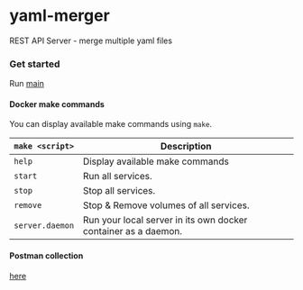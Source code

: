 # yaml-merger

REST API Server - merge multiple yaml files

### Get started

Run [main](./src/__main__.py) 

#### Docker make commands

You can display available make commands using `make`.

| `make <script>`      | Description                                                                  |
| -------------------- | ---------------------------------------------------------------------------- |
| `help`               | Display available make commands                                              |
| `start`              | Run all services.                                                            |
| `stop`               | Stop all services.                                                           |
| `remove`             | Stop & Remove volumes of all services.                                       |
| `server.daemon`      | Run your local server in its own docker container as a daemon.               |

#### Postman collection

[here](./attachments/postman/yaml-merger.postman_collection.json)